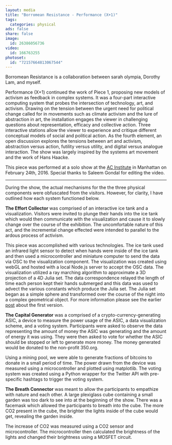 ```yaml
---
layout: media
title: "Borromean Resistance - Performance (X+1)"
tags:
  categories: physical
ads: false
share: false
image:
  id: 26386056736
video:
  id: 166763255
photoset:
  id: "72157664813067544"
---
```


Borromean Resistance is a collaboration between sarah olympia, Dorothy Lam, and myself.

Performance (X+1) continued the work of Piece 1, proposing new models of activism as feedback in complex systems. It was a four-part interactive computing system that probes the intersection of technology, art, and activism. Drawing on the tension between the urgent need for political change called for in movements such as climate activism and the lure of abstraction in art, the installation engages the viewer in challenging questions about representation, efficacy and collective action. Three interactive stations allow the viewer to experience and critique different conceptual models of social and political action. As the fourth element, an open discussion explores the tensions between art and activism, abstraction versus action, futility versus utility, and digital versus analogue interaction. The show was largely inspired by the systems art movement and the work of Hans Haacke.

This piece was performed at a solo show at the [AC Institute](http://acinstitute.org/performance-x1/) in Manhattan on February 24th, 2016. Special thanks to Saleem Gondal for editing the video.

-----

During the show, the actual mechanisms for the the three physical components were obfuscated from the visitors. However, for clarity, I have outlined how each system functioned below.

**The Effort Collector** was comprised of an interactive ice tank and a visualization. Visitors were invited to plunge their hands into the ice tank which would then communicate with the visualization and cause it to slowly change over the course of the exhibition. The uncomfortable nature of this act, and the incremental change effected were intended to parallel to the ardous process of activism.

This piece was accomplished with various technologies. The ice tank used an infrared light sensor to detect when hands were inside of the ice tank and then used a microcontroller and miniature computer to send the data via OSC to the visualization component. The visualization was created using webGL and hosted with a local Node.js server to accept the OSC data. The visualization utilized a ray marching algorithm to approximate a 3D projection of a 4D Julia set. The data correspondence relayed the length of time each person kept their hands submerged and this data was used to advect the various constants which produce the Julia set. The Julia set began as a simple sphere and transformed over the course of the night into a complex geometrical object. For more information please see the earlier [post](/physical/BR1) about the first version.

**The Capital Generator** was a comprised of a crypto-currency-generating ASIC, a device to measure the power usage of the ASIC, a data visualization scheme, and a voting system. Participants were asked to observe the data representing the amount of money the ASIC was generating and the amount of energy it was using. They were then asked to vote for whether the ASIC should be stopped or left to generate more money. The money generated would be donated to the non-profit 350.org.

Using a mining pool, we were able to generate fractions of bitcoins to donate in a small period of time. The power drawn from the device was measured using a microcontroller and plotted using matplotlib. The voting system was created using a Python wrapper for the Twitter API with pre-specific hashtags to trigger the voting system.

**The Breath Connector** was meant to allow the participants to empathize with nature and each other. A large plexiglass cube containing a small garden was too dark to see into at the beginning of the show. There was a facemask which allowed the participants to breath into the cube. The more CO2 present in the cube, the brighter the lights inside of the cube would get, revealing the garden inside.

The increase of CO2 was measured using a CO2 sensor and microcontroller. The microcontroller then calculated the brightness of the lights and changed their brightness using a MOSFET circuit.